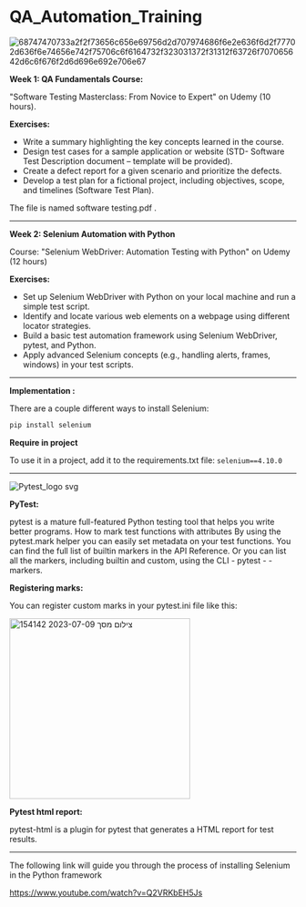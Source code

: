 ﻿# QA_Automation_Training
 
 
 ![68747470733a2f2f73656c656e69756d2d707974686f6e2e636f6d2f77702d636f6e74656e742f75706c6f6164732f323031372f31312f63726f707065642d6c6f676f2d6d696e692e706e67](https://github.com/ahmadabed1/QA_Automation_Training/assets/73169815/f6a001ef-0098-4023-806d-a1c54bf06838)


**Week 1: QA Fundamentals Course:** 

"Software Testing Masterclass: From Novice to Expert" on Udemy (10 hours).

**Exercises:**
-	Write a summary highlighting the key concepts learned in the course.
-	Design test cases for a sample application or website (STD- Software Test Description document – template will be provided).
-	Create a defect report for a given scenario and prioritize the defects.
-	Develop a test plan for a fictional project, including objectives, scope, and timelines (Software Test Plan).


The file is named software testing.pdf .



------------


**Week 2: Selenium Automation with Python**

Course: "Selenium WebDriver: Automation Testing with Python" on Udemy (12 hours)

**Exercises:**
-	Set up Selenium WebDriver with Python on your local machine and run a simple test script.
-	Identify and locate various web elements on a webpage using different locator strategies.
-	Build a basic test automation framework using Selenium WebDriver, pytest, and Python.
-	Apply advanced Selenium concepts (e.g., handling alerts, frames, windows) in your test scripts.


 ------------


**Implementation :**

There are a couple different ways to install Selenium:
```python
pip install selenium
```

**Require in project**

To use it in a project, add it to the requirements.txt file:
`selenium==4.10.0`


 ------------

![Pytest_logo svg](https://github.com/ahmadabed1/QA_Automation_Training/assets/73169815/5d81d580-32bb-4f1a-8d09-4c7b3177010d)


**PyTest:**

 pytest is a mature full-featured Python testing tool that helps you write better programs.
 How to mark test functions with attributes
By using the pytest.mark helper you can easily set metadata on your test functions. You can find the full list of builtin markers in the API Reference. Or you can list all the markers, including builtin and custom, using the CLI - pytest - -markers.

**Registering marks:**

You can register custom marks in your pytest.ini file like this:

<img width="317" alt="צילום מסך 2023-07-09 154142" src="https://github.com/ahmadabed1/QA_Automation_Training/assets/73169815/c6bc2adc-1a5f-4acf-96ba-019cd3c593e8">




**Pytest html report:**

pytest-html is a plugin for pytest that generates a HTML report for test results.


------------


The following link will guide you through the process of installing Selenium in the Python framework 

https://www.youtube.com/watch?v=Q2VRKbEH5Js

